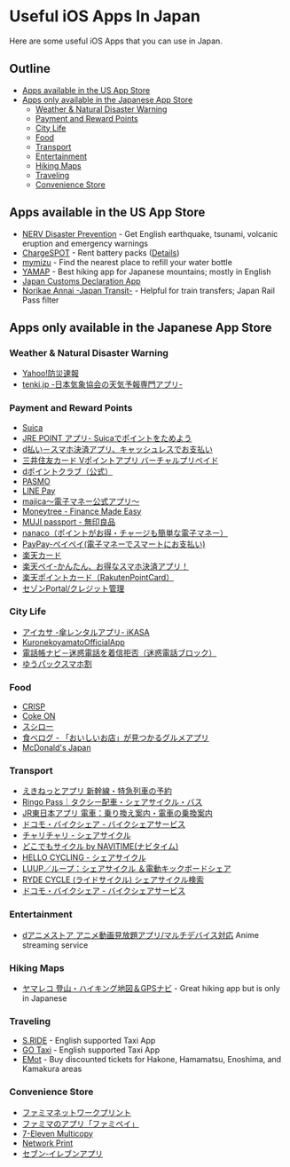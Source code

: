 # Useful iOS Apps In Japan

Here are some useful iOS Apps that you can use in Japan.

## Outline <!-- omit in toc -->
* [Apps available in the US App Store](#apps-available-in-the-us-app-store)
* [Apps only available in the Japanese App Store](#apps-only-available-in-the-japanese-app-store)
  * [Weather \& Natural Disaster Warning](#weather--natural-disaster-warning)
  * [Payment and Reward Points](#payment-and-reward-points)
  * [City Life](#city-life)
  * [Food](#food)
  * [Transport](#transport)
  * [Entertainment](#entertainment)
  * [Hiking Maps](#hiking-maps)
  * [Traveling](#traveling)
  * [Convenience Store](#convenience-store)

## Apps available in the US App Store
* [NERV Disaster Prevention](https://apps.apple.com/jp/app/id1472338480?l=en)  - Get English earthquake, tsunami, volcanic eruption and emergency warnings
* [ChargeSPOT](https://apps.apple.com/us/app/id1272481966?l=en)  - Rent battery packs ([Details](https://metropolisjapan.com/chargespot/))
* [mymizu](https://apps.apple.com/us/app/id1480535233?l=en)  - Find the nearest place to refill your water bottle
* [YAMAP](https://apps.apple.com/jp/app/id558780450?l=en)  - Best hiking app for Japanese mountains; mostly in English
* [Japan Customs Declaration App](https://apps.apple.com/us/app/id1454991621?l=en)
* [Norikae Annai -Japan Transit-](https://apps.apple.com/us/app/norikae-annai-japan-transit/id299490481?l=en)  - Helpful for train transfers; Japan Rail Pass filter

## Apps only available in the Japanese App Store

### Weather & Natural Disaster Warning
* [Yahoo!防災速報](https://apps.apple.com/jp/app/id481914139?l=en)
* [tenki.jp -日本気象協会の天気予報専門アプリ-](https://apps.apple.com/jp/app/id433865746?l=en)

### Payment and Reward Points
* [Suica](https://apps.apple.com/jp/app/id1156875272?l=en)
* [JRE POINT アプリ- Suicaでポイントをためよう](https://apps.apple.com/jp/app/id1081293054?l=en)
* [d払い－スマホ決済アプリ、キャッシュレスでお支払い](https://apps.apple.com/jp/app/id1328132872?l=en)
* [三井住友カード Vポイントアプリ バーチャルプリペイド](https://apps.apple.com/jp/app/id1504833985?l=en)
* [dポイントクラブ（公式）](https://apps.apple.com/jp/app/id821434357?l=en)
* [PASMO](https://apps.apple.com/jp/app/pasmo/id1489151487?l=en)
* [LINE Pay](https://apps.apple.com/jp/app/id1449817412?l=en)
* [majica～電子マネー公式アプリ～](https://apps.apple.com/jp/app/id1001883210?l=en)
* [Moneytree - Finance Made Easy](https://apps.apple.com/jp/app/id586847189?l=en)
* [MUJI passport - 無印良品](https://apps.apple.com/jp/app/id631993791?l=en)
* [nanaco（ポイントがお得・チャージも簡単な電子マネー）](https://apps.apple.com/jp/app/id1540014396?l=en)
* [PayPay-ペイペイ(電子マネーでスマートにお支払い)](https://apps.apple.com/jp/app/id1435783608?l=en)
* [楽天カード](https://apps.apple.com/jp/app/id570105907?l=en)
* [楽天ペイ-かんたん、お得なスマホ決済アプリ！](https://apps.apple.com/jp/app/id1139755229?l=en)
* [楽天ポイントカード（RakutenPointCard）](https://apps.apple.com/jp/app/id911334571?l=en)
* [セゾンPortal/クレジット管理](https://apps.apple.com/jp/app/id896132217?l=en)

### City Life
* [アイカサ -傘レンタルアプリ- iKASA](https://apps.apple.com/jp/app/id1506370081?l=en)
* [KuronekoyamatoOfficialApp](https://apps.apple.com/jp/app/id484435888?l=en)
* [電話帳ナビ－迷惑電話を着信拒否（迷惑電話ブロック）](https://apps.apple.com/jp/app/id1024396744?l=en)
* [ゆうパックスマホ割](https://apps.apple.com/jp/app/id1428440878?l=en)

### Food
* [CRISP](https://apps.apple.com/jp/app/id1526776438?l=en)
* [Coke ON](https://apps.apple.com/jp/app/id1088184021?l=en)
* [スシロー](https://apps.apple.com/jp/app/id551682016?l=en)
* [食べログ - 「おいしいお店」が見つかるグルメアプリ](https://apps.apple.com/jp/app/id763377066?l=en)
* [McDonald's Japan](https://apps.apple.com/jp/app/id413618155?l=en)

### Transport
* [えきねっとアプリ 新幹線・特急列車の予約](https://apps.apple.com/jp/app/id1484923959?l=en)
* [Ringo Pass｜タクシー配車・シェアサイクル・バス](https://apps.apple.com/jp/app/id1471958903?l=en)
* [JR東日本アプリ 電車：乗り換え案内・電車の乗換案内](https://apps.apple.com/jp/app/id820004378?l=en)
* [ドコモ・バイクシェア - バイクシェアサービス](https://apps.apple.com/jp/app/id1475196715?l=en)
* [チャリチャリ - シェアサイクル](https://apps.apple.com/jp/app/id1341611829?l=en)
* [どこでもサイクル by NAVITIME(ナビタイム)](https://apps.apple.com/jp/app/id1453371753?l=en)
* [HELLO CYCLING - シェアサイクル](https://apps.apple.com/jp/app/id1216653677?l=en)
* [LUUP／ループ：シェアサイクル ＆電動キックボードシェア](https://apps.apple.com/jp/app/id1445630390?l=en)
* [RYDE CYCLE (ライドサイクル) シェアサイクル検索](https://apps.apple.com/jp/app/id1447119108?l=en)
* [ドコモ・バイクシェア - バイクシェアサービス](https://apps.apple.com/jp/app/id1475196715?l=en)

### Entertainment
* [dアニメストア アニメ動画見放題アプリ/マルチデバイス対応](https://apps.apple.com/jp/app/id728214964?l=en)  Anime streaming service

### Hiking Maps
* [ヤマレコ 登山・ハイキング地図＆GPSナビ](https://apps.apple.com/jp/app/id1121091790?l=en)  - Great hiking app but is only in Japanese

### Traveling
* [S.RIDE](https://apps.apple.com/JP/app/id1458325928?mt=8)  - English supported Taxi App
* [GO Taxi](https://apps.apple.com/jp/app/id1254341709)  - English supported Taxi App
* [EMot](https://apps.apple.com/jp/app/id1472652885?l=en)  - Buy discounted tickets for Hakone, Hamamatsu, Enoshima, and Kamakura areas

### Convenience Store
* [ファミマネットワークプリント](https://apps.apple.com/jp/app/id1454750155?l=en)
* [ファミマのアプリ「ファミペイ」](https://apps.apple.com/jp/app/id1138196572?l=en)
* [7-Eleven Multicopy](https://apps.apple.com/jp/app/id1562641276?l=en)
* [Network Print](https://apps.apple.com/jp/app/id454644833?l=en)
* [セブン‐イレブンアプリ](https://apps.apple.com/jp/app/id1039171609?l=en)
